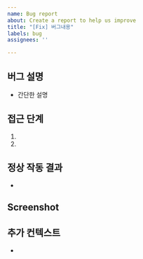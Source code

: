 ```yaml
---
name: Bug report
about: Create a report to help us improve
title: "[Fix] 버그내용"
labels: bug
assignees: ''

---
```


## 버그 설명
- 간단한 설명

## 접근 단계
1.
2.

## 정상 작동 결과
- 

## Screenshot


## 추가 컨텍스트
-
